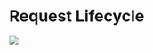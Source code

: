 # Request Lifecycle

<img src="https://user-images.githubusercontent.com/110279038/234695237-35c7a11f-ca80-48b5-9856-35a5b97612b8.png">
